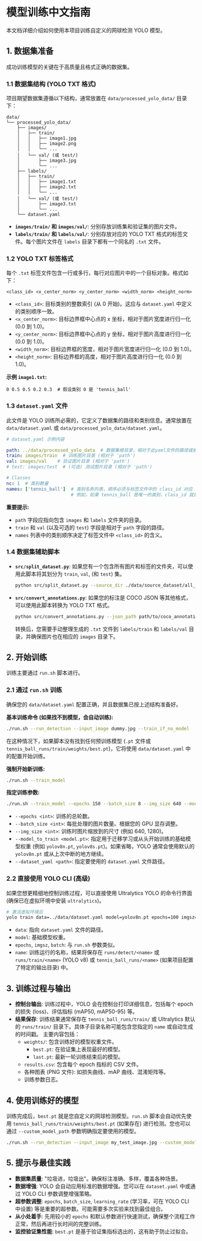 # 模型训练中文指南

本文档详细介绍如何使用本项目训练自定义的网球检测 YOLO 模型。

## 1. 数据集准备

成功训练模型的关键在于高质量且格式正确的数据集。

### 1.1 数据集结构 (YOLO TXT 格式)

项目期望数据集遵循以下结构，通常放置在 `data/processed_yolo_data/` 目录下：

```
data/
└── processed_yolo_data/
    ├── images/
    │   ├── train/
    │   │   ├── image1.jpg
    │   │   ├── image2.png
    │   │   └── ...
    │   └── val/ (或 test/)
    │       ├── image3.jpg
    │       └── ...
    ├── labels/
    │   ├── train/
    │   │   ├── image1.txt
    │   │   ├── image2.txt
    │   │   └── ...
    │   └── val/ (或 test/)
    │       ├── image3.txt
    │       └── ...
    └── dataset.yaml
```

- **`images/train/` 和 `images/val/`**: 分别存放训练集和验证集的图片文件。
- **`labels/train/` 和 `labels/val/`**: 分别存放对应的 YOLO TXT 格式的标签文件。每个图片文件在 `labels` 目录下都有一个同名的 `.txt` 文件。

### 1.2 YOLO TXT 标签格式

每个 `.txt` 标签文件包含一行或多行，每行对应图片中的一个目标对象。格式如下：

`<class_id> <x_center_norm> <y_center_norm> <width_norm> <height_norm>`

- `<class_id>`: 目标类别的整数索引 (从 0 开始)。这应与 `dataset.yaml` 中定义的类别顺序一致。
- `<x_center_norm>`: 目标边界框中心点的 x 坐标，相对于图片宽度进行归一化 (0.0 到 1.0)。
- `<y_center_norm>`: 目标边界框中心点的 y 坐标，相对于图片高度进行归一化 (0.0 到 1.0)。
- `<width_norm>`: 目标边界框的宽度，相对于图片宽度进行归一化 (0.0 到 1.0)。
- `<height_norm>`: 目标边界框的高度，相对于图片高度进行归一化 (0.0 到 1.0)。

**示例 `image1.txt`:**
```
0 0.5 0.5 0.2 0.3  # 假设类别 0 是 'tennis_ball'
```

### 1.3 `dataset.yaml` 文件

此文件是 YOLO 训练所必需的，它定义了数据集的路径和类别信息。通常放置在 `data/dataset.yaml` 或 `data/processed_yolo_data/dataset.yaml`。

```yaml
# dataset.yaml 示例内容

path: ../data/processed_yolo_data  # 数据集根目录，相对于此yaml文件的路径或绝对路径
train: images/train  # 训练图片目录 (相对于 'path')
val: images/val    # 验证图片目录 (相对于 'path')
# test: images/test  # (可选) 测试图片目录 (相对于 'path')

# Classes
nc: 1  # 类别数量
names: ['tennis_ball']  # 类别名称列表，顺序必须与标签文件中的 class_id 对应
                        # 例如，如果 tennis_ball 是唯一的类别，class_id 就是 0
```

**重要提示:**
- `path` 字段应指向包含 `images` 和 `labels` 文件夹的目录。
- `train` 和 `val` (以及可选的 `test`) 字段是相对于 `path` 字段的路径。
- `names` 列表中的类别顺序决定了标签文件中 `<class_id>` 的含义。

### 1.4 数据集辅助脚本

- **`src/split_dataset.py`**: 如果您有一个包含所有图片和标签的文件夹，可以使用此脚本将其划分为 `train`, `val`, (和 `test`) 集。
  ```bash
  python src/split_dataset.py --source_dir ./data/source_dataset/all_my_data --output_dir ./data/processed_yolo_data --split_ratio 0.8 0.2
  ```
- **`src/convert_annotations.py`**: 如果您的标注是 COCO JSON 等其他格式，可以使用此脚本转换为 YOLO TXT 格式。
  ```bash
  python src/convert_annotations.py --json_path path/to/coco_annotations.json --output_dir ./data/yolo_labels --image_dir path/to/images
  ```
  转换后，您需要手动整理生成的 `.txt` 文件到 `labels/train` 和 `labels/val` 目录，并确保图片也在相应的 `images` 目录下。

## 2. 开始训练

训练主要通过 `run.sh` 脚本进行。

### 2.1 通过 `run.sh` 训练

确保您的 `data/dataset.yaml` 配置正确，并且数据集已按上述结构准备好。

**基本训练命令 (如果找不到模型，会自动训练):**
```bash
./run.sh --run_detection --input_image dummy.jpg --train_if_no_model
```
在这种情况下，如果脚本没有找到任何预训练模型 (`.pt` 文件或 `tennis_ball_runs/train/weights/best.pt`)，它将使用 `data/dataset.yaml` 中的配置开始训练。

**强制开始新训练:**
```bash
./run.sh --train_model
```

**指定训练参数:**
```bash
./run.sh --train_model --epochs 150 --batch_size 8 --img_size 640 --model_to_train yolov8s.pt --dataset_yaml ./data/my_custom_dataset.yaml
```
- `--epochs <int>`: 训练的总轮数。
- `--batch_size <int>`: 每批处理的图片数量。根据您的 GPU 显存调整。
- `--img_size <int>`: 训练时图片缩放到的尺寸 (例如 640, 1280)。
- `--model_to_train <model.pt>`: 指定用于迁移学习或从头开始训练的基础模型权重 (例如 `yolov8n.pt`, `yolov8s.pt`)。如果省略，YOLO 通常会使用默认的 `yolov8n.pt` 或从上次中断的地方继续。
- `--dataset_yaml <path>`: 指定要使用的 `dataset.yaml` 文件路径。

### 2.2 直接使用 YOLO CLI (高级)

如果您想更精细地控制训练过程，可以直接使用 Ultralytics YOLO 的命令行界面 (确保已在虚拟环境中安装 `ultralytics`)。

```bash
# 激活虚拟环境后
yolo train data=../data/dataset.yaml model=yolov8n.pt epochs=100 imgsz=640 batch=16 name=tennis_ball_experiment1
```
- `data`: 指向 `dataset.yaml` 文件的路径。
- `model`: 基础模型权重。
- `epochs`, `imgsz`, `batch`: 与 `run.sh` 参数类似。
- `name`: 训练运行的名称，结果将保存在 `runs/detect/<name>` 或 `runs/train/<name>` (YOLO v8) 或 `tennis_ball_runs/<name>` (如果项目配置了特定的输出目录) 中。

## 3. 训练过程与输出

- **控制台输出**: 训练过程中，YOLO 会在控制台打印详细信息，包括每个 epoch 的损失 (loss)、评估指标 (mAP50, mAP50-95) 等。
- **结果保存**: 训练结果通常保存在 `tennis_ball_runs/train/` 或 Ultralytics 默认的 `runs/train/` 目录下。具体子目录名称可能包含您指定的 `name` 或自动生成的时间戳。
  主要内容包括：
  - `weights/`: 包含训练好的模型权重文件。
    - `best.pt`: 在验证集上表现最好的模型。
    - `last.pt`: 最新一轮训练结束后的模型。
  - `results.csv`: 包含每个 epoch 指标的 CSV 文件。
  - 各种图表 (PNG 文件): 如损失曲线、mAP 曲线、混淆矩阵等。
  - 训练参数日志。

## 4. 使用训练好的模型

训练完成后，`best.pt` 就是您自定义的网球检测模型。`run.sh` 脚本会自动优先使用 `tennis_ball_runs/train/weights/best.pt` (如果存在) 进行检测。您也可以通过 `--custom_model_path` 参数明确指定要使用的模型。

```bash
./run.sh --run_detection --input_image my_test_image.jpg --custom_model_path ./tennis_ball_runs/train/weights/best.pt
```

## 5. 提示与最佳实践

- **数据集质量**: "垃圾进，垃圾出"。确保标注准确、多样，覆盖各种场景。
- **数据增强**: YOLO 会自动应用标准的数据增强。您可以在 `dataset.yaml` 中或通过 YOLO CLI 参数调整增强策略。
- **超参数调整**: `epochs`, `batch_size`, `learning_rate` (学习率，可在 YOLO CLI 中设置) 等是重要的超参数。可能需要多次实验来找到最佳组合。
- **从小处着手**: 先用较小的 `epochs` 和默认参数进行快速测试，确保整个流程工作正常，然后再进行长时间的完整训练。
- **监控验证集性能**: `best.pt` 是基于验证集指标选出的，这有助于防止过拟合。 